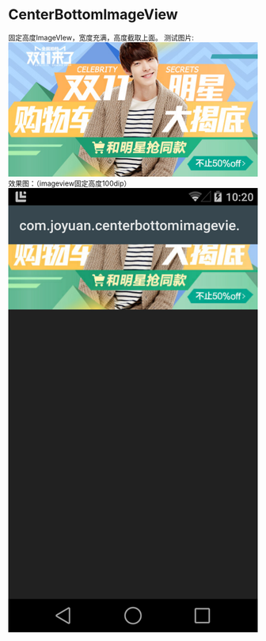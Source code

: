 CenterBottomImageView
=====================

固定高度ImageVIew，宽度充满，高度截取上面。
测试图片:
![test](/test.jpg)
效果图：（imageview固定高度100dip）
![imageview](/imageview.png)